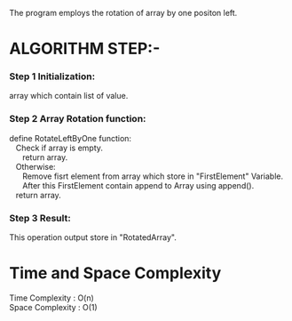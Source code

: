 The program employs the rotation of array by one positon left.

# ALGORITHM STEP:-

### Step 1 Initialization:

array which contain list of value.

### Step 2 Array Rotation function:

define RotateLeftByOne function:<br>
&nbsp;&nbsp;&nbsp;Check if array is empty.<br>
&nbsp;&nbsp;&nbsp;&nbsp;&nbsp;&nbsp;return array.<br>
&nbsp;&nbsp;&nbsp;Otherwise:<br>
&nbsp;&nbsp;&nbsp;&nbsp;&nbsp;&nbsp;Remove fisrt element from array which store in "FirstElement" Variable.<br>
&nbsp;&nbsp;&nbsp;&nbsp;&nbsp;&nbsp;After this FirstElement contain append to Array using append().<br>
&nbsp;&nbsp;&nbsp;return array.

### Step 3 Result:

This operation output store in "RotatedArray".

# Time and Space Complexity

Time Complexity : O(n)<br>
Space Complexity : O(1) 
